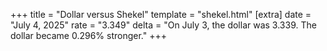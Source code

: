 +++
title = "Dollar versus Shekel"
template = "shekel.html"
[extra]
date = "July  4, 2025"
rate = "3.349"
delta = "On July  3, the dollar was 3.339. The dollar became 0.296% stronger."
+++
